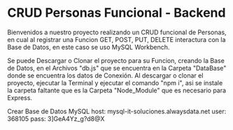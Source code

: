 # CRUD Personas Funcional - Backend

Bienvenidos a nuestro proyecto realizando un CRUD funcional de Personas, en cual al registrar una Funcion GET, POST, PUT, DELETE interactura con la Base de Datos, en este caso se uso MySQL Workbench.

Se puede Descargar o Clonar el proyecto para su Funcion, creando la Base de Datos, en el Archivos "db.js" que se encuentra en la Carpeta "DataBase" donde se encuentra los datos de Conexión.
Al descargar o clonar el proyecto, ejecutar la Terminal y ejecutar el comando "npm i", asi se instale la carpeta faltante que es la Carpeta "Node_Module" que es necesario para Express.

Crear Base de Datos
MySQL host: mysql-it-soluciones.alwaysdata.net
user: 368105
pass: 3]GeA4Yz_g?d8@X
